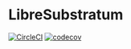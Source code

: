 # LibreSubstratum
[![CircleCI](https://circleci.com/gh/jereksel/LibreSubstratum.svg?style=svg&circle-token=7d45fe3bcf9f47596d18d02437c1f6e131df3075)](https://circleci.com/gh/jereksel/LibreSubstratum) [![codecov](https://codecov.io/gh/jereksel/LibreSubstratum/branch/master/graph/badge.svg?token=U2RvZTObDd)](https://codecov.io/gh/jereksel/LibreSubstratum)
